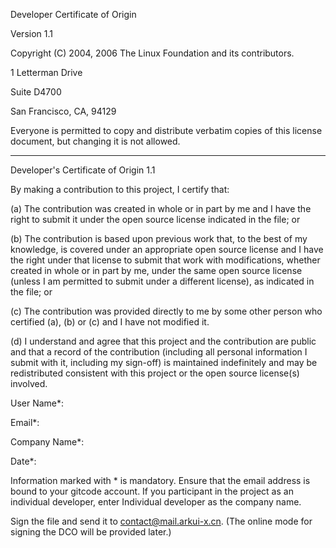 Developer Certificate of Origin

Version 1.1 

Copyright (C) 2004, 2006 The Linux Foundation and its contributors. 

1 Letterman Drive 

Suite D4700 

San Francisco, CA, 94129 

Everyone is permitted to copy and distribute verbatim copies of this license document, but changing it is not allowed. 

***************************************************

Developer's Certificate of Origin 1.1 

By making a contribution to this project, I certify that: 

(a) The contribution was created in whole or in part by me and I have the right to submit it under the open source license indicated in the file; or 

(b) The contribution is based upon previous work that, to the best of my knowledge, is covered under an appropriate open source license and I have the right under that license to submit that work with modifications, whether created in whole or in part by me, under the same open source license (unless I am permitted to submit under a different license), as indicated in the file; or 

(c) The contribution was provided directly to me by some other person who certified (a), (b) or (c) and I have not modified it. 

(d) I understand and agree that this project and the contribution are public and that a record of the contribution (including all personal information I submit with it, including my sign-off) is maintained indefinitely and may be redistributed consistent with this project or the open source license(s) involved. 


User Name\*:

Email\*:

Company Name\*:

Date\*:

Information marked with \* is mandatory. Ensure that the email address is bound to your gitcode account. If you participant in the project as an individual developer, enter Individual developer as the company name.

Sign the file and send it to [contact@mail.arkui-x.cn](mailto:contact@mail.arkui-x.cn). (The online mode for signing the DCO will be provided later.)